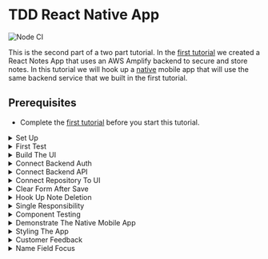 # TDD React Native App

![Node CI](https://github.com/pairing4good/tdd-amplify-react-native/actions/workflows/node-ci.yaml/badge.svg)

This is the second part of a two part tutorial. In the [first tutorial](https://github.com/pairing4good/tdd-amplify-react) we created a React Notes App that uses an AWS Amplify backend to secure and store notes. In this tutorial we will hook up a [native](https://en.wikipedia.org/wiki/Mobile_app#Native_app) mobile app that will use the same backend service that we built in the first tutorial.

## Prerequisites

- Complete the [first tutorial](https://github.com/pairing4good/tdd-amplify-react) before you start this tutorial.

<details>
  <summary>Set Up</summary>

## Set Up

- Run `npm install --global expo-cli`
- `cd` to the directory where you store your git repositories
- Run `expo init tdd-amplify-react-native` and select the `blank` template when prompted.
- Run `cd tdd-amplify-react-native`
- Run `npm start`
- In the `Metro Bundler` window found at http://localhost:19002/ click the `Run in web browser` option on the left navigation
- You should see the following message in your browser `Open up App.js to start working on your app!`

- Commit

[Code for this section](https://github.com/pairing4good/tdd-amplify-react-native/commit/e394249d96eba901075e26b1832ea54fec24ca41)

</details>

<details>
  <summary>First Test</summary>

## First Test

- In a new terminal window run `npm install cypress --save-dev` to install Cypress via [npm](https://www.npmjs.com):
- Run `npx cypress open`
- Configure the base url in the `cypress.json` file

```js
{
    "baseUrl": "http://localhost:19006"
}
```

- One of the benefits of using Expo is that it provides multiple ways to access your application. For this test we are using the web browser version to quickly verify the apps behavior.

- Run one or two of the Cypress `examples` to make sure everything is set up correctly.
- **Once you have verified that Cypress is running correctly, delete the `cypress/integration/examples/` directory so that your tests will run faster on your [Continuous Integration (CI) Server](https://en.wikipedia.org/wiki/Continuous_integration).**
- Create a new test called `note.spec.js` under the `cypress\integration\` directory in your project
- Add the following tests to drive the same UI that you created in the first tutorial.

```js
describe("Note Capture", () => {
  before(() => {
    cy.visit("/");
  });

  it("should have header", () => {
    cy.get("[data-testid=note-header]").should("have.text", "My Notes App");
  });

  it("should create a note when name and description provided", () => {
    //cy.get('[data-testid=test-name-0]').should('not.exist');
    //cy.get('[data-testid=test-description-0]').should('not.exist');

    cy.get("[data-testid=note-name-field]").type("test note");
    cy.get("[data-testid=note-description-field]").type(
      "test note description"
    );
    cy.get("[data-testid=note-form-submit]").click();

    // cy.get('[data-testid=note-name-field]').should('have.value', '');
    // cy.get('[data-testid=note-description-field]').should('have.value', '');

    cy.get("[data-testid=test-name-0]").should("have.text", "test note");
    cy.get("[data-testid=test-description-0]").should(
      "have.text",
      "test note description"
    );
  });

  it("should delete note", () => {
    cy.get("[data-testid=test-button-0]").click();

    // cy.get('[data-testid=test-name-0]').should('not.exist')
    // cy.get('[data-testid=test-description-0]').should('not.exist')
  });

  it("should have an option to sign out", () => {
    cy.get("[data-testid=aws-amplify__auth--sign-out-button]").click();
    cy.get(
      "[data-testid=aws-amplify__auth--sign-in-to-your-account-text]"
    ).should("exist");
  });
});
```

- The commented out lines (`//`) will not work until we hook up the backend API

- Run `expo start --web`

Before we proceed let's add a script to run cypress into the `package.json` file in the `scripts` section.

```js
"scripts": {
    "start": "react-scripts start",
    "build": "react-scripts build",
    "test": "react-scripts test",
    "eject": "react-scripts eject",
    "cypress:open": "cypress open"
  }
```

- Now you can run `npm run cypress:open` to open cypress
- Select the `note.spec.js` test

- The tests are Red

Our objective will be to get to Green as quickly as we can in the simplest way possible. Since the backend already exists we will use it as is and build out just enough UI to make it turn Green. Once it is Green then we will Refactor.

[Code for this section](https://github.com/pairing4good/tdd-amplify-react-native/commit/a891634380beff0c0b68a89b7024b2636b36d531)

</details>

<details>
  <summary>Build The UI</summary>

## Build The UI

Build out the simplest UI that will cause the Cypress test to go Green. Once we have green then we will refactor and expand the UI's functionality.

```js
import React from "react";
import { Text, View, TextInput, Button } from "react-native";

export default function App() {
  return (
    <View>
      <Text testID="note-header">My Notes App</Text>
      <TextInput testID="note-name-field" />
      <TextInput testID="note-description-field" />
      <Button testID="note-form-submit" title="Create Note" />

      <Text testID="test-name-0">test note</Text>
      <Text testID="test-description-0">test note description</Text>
      <Button testID="test-button-0" title="Delete note" />
    </View>
  );
}
```

- React Native uses different components than React

  - [View](https://reactnative.dev/docs/view)
  - [Text](https://reactnative.dev/docs/text)
  - [TextInput](https://reactnative.dev/docs/textinput)
  - [Button](https://reactnative.dev/docs/button)

- In React Native `testID` replaces React's `data-testid` but they both render to the same element id in the web.

- Run the Cypress test
- Green
- Commit

[Code for this section](https://github.com/pairing4good/tdd-amplify-react-native/commit/8841993a22da1eb4fdb146870df0c049aa1cdcfe)

</details>

<details>
  <summary>Connect Backend Auth</summary>

## Connect Backend Auth

We want to reuse the same Amplify backend authentication that we created in the first tutorial.

- Go to http://console.aws.amazon.com/
- Select `AWS Amplify`
- Select the application you created in the first tutorial
- Select the `Backend environments` tab
- Select the `Local setup instructions` section
- Copy the provided command (ie: `amplify pull --appId xxxxxxxxxxx --envName xxx`)
- Run the command you copied at the root of your project

```
? Choose your default editor: Visual Studio Code
? Choose the type of app that you're building: javascript
Please tell us about your project
? What javascript framework are you using: react-native
? Source Directory Path:  /
? Distribution Directory Path: /
? Build Command:  npm run-script build
? Start Command: npm run-script start
? Do you plan on modifying this backend?: No
```

- This created the `aws-export.js` and added it to `.gitignore` so that your user credentials are not committed
- Run `npm install aws-amplify-react-native`

- Add authentication to `App.js`

```js
...
import { withAuthenticator } from "aws-amplify-react-native"
import Amplify from "aws-amplify"
import awsconfig from './aws-exports';

Amplify.configure({
  ...awsconfig,
  Analytics: {
    disabled: true,
  },
});

function App() {
  return (
...
  );
}

export default withAuthenticator(App, true)
```

- The `aws-amplify-react-native` library has an [issue](https://github.com/aws-amplify/amplify-js/issues/5918) that requires adding the `Analytics: {disabled: true}` option to the `Amplify.configure` function.

- Add the following to the bottom of the `cypress/support/commands.js` file

```js
const Auth = require("aws-amplify").Auth;
import "cypress-localstorage-commands";
const username = Cypress.env("username");
const password = Cypress.env("password");
const userPoolId = Cypress.env("userPoolId");
const clientId = Cypress.env("clientId");

const awsconfig = {
  aws_user_pools_id: userPoolId,
  aws_user_pools_web_client_id: clientId,
};
Auth.configure(awsconfig);

Cypress.Commands.add("signIn", () => {
  cy.then(() => Auth.signIn(username, password)).then((cognitoUser) => {
    const idToken = cognitoUser.signInUserSession.idToken.jwtToken;
    const accessToken = cognitoUser.signInUserSession.accessToken.jwtToken;

    const makeKey = (name) => `CognitoIdentityServiceProvider
        .${cognitoUser.pool.clientId}
        .${cognitoUser.username}.${name}`;

    cy.setLocalStorage(makeKey("accessToken"), accessToken);
    cy.setLocalStorage(makeKey("idToken"), idToken);
    cy.setLocalStorage(
      `CognitoIdentityServiceProvider.${cognitoUser.pool.clientId}.LastAuthUser`,
      cognitoUser.username
    );
  });
  cy.saveLocalStorage();
});
```

- Create a new file at the root of your project named `cypress.env.json` with the following content

```json
{
  "username": "[Login username you just created]",
  "password": "[Login password you just created]",
  "userPoolId": "[The `aws_user_pools_id` value found in your `src/aws-exports.js`]",
  "clientId": "[The `aws_user_pools_web_client_id` value found in your `src/aws-exports.js`]"
}
```

- Add `cypress.env.json` to `.gitignore` so that it will not be committed and pushed to GitHub

```
#amplify
amplify/\#current-cloud-backend
...
amplifyconfiguration.dart
amplify-build-config.json
amplify-gradle-config.json
amplifytools.xcconfig
.secret-*
cypress.env.json
```

- Add the following set ups and tear downs to `cypress/integration/note.spec.js`

```js
before(() => {
  cy.signIn();
  cy.visit("/");
});

after(() => {
  cy.clearLocalStorageSnapshot();
  cy.clearLocalStorage();
});

beforeEach(() => {
  cy.restoreLocalStorage();
});

afterEach(() => {
  cy.saveLocalStorage();
});
```

- Run the Cypress tests
- Green!
- Commit

[Code for this section](https://github.com/pairing4good/tdd-amplify-react-native/commit/1fb5a25acc72e15c053ea1ad5df988a704540d80)

</details>

<details>
  <summary>Connect Backend API</summary>

## Connect Backend API

We want to reuse the same Amplify backend API that we created in the first tutorial.

- Go to http://console.aws.amazon.com/
- Select `AWS AppSync`
- Select the application you created in the first tutorial
- In the `Integrate with your app` section select the `JavaScript` tab
- Copy the `amplify add codegen --apiId xxxxxxxxxxxxxxxxxxxx` command
- Select `Schema` on the left navigation bar
- Click the `Export schema` dropdown
- Select `schema.json`
- Once it has downloaded move the file to the root of your project
- Run the command you copied (`amplify add codegen --apiId xxxxxxxxxxxxxxxxxxxx`)

```
? Choose the type of app that you're building: javascript
? What javascript framework are you using: react-native
? Choose the code generation language target: javascript
? Enter the file name pattern of graphql queries, mutations and subscriptions: src/graphql/**/*.js
? Do you want to generate/update all possible GraphQL operations - queries, mutations and subscriptions: Yes
? Enter maximum statement depth [increase from default if your schema is deeply nested]: 2
```

- Create a new folder in the `src` directory called `test`
- Create a new file named `NoteRepository.test.js`

```js
import { save, findAll, deleteById } from "../common/NoteRepository";
import { API } from "aws-amplify";
import {
  createNote as createNoteMutation,
  deleteNote as deleteNoteMutation,
} from "../graphql/mutations";
import { listNotes } from "../graphql/queries";

const mockGraphql = jest.fn();
const id = "test-id";

beforeEach(() => {
  API.graphql = mockGraphql;
});

afterEach(() => {
  jest.clearAllMocks();
});

it("should create a new note", () => {
  const note = { name: "test name", description: "test description" };

  save(note);

  expect(mockGraphql.mock.calls.length).toBe(1);
  expect(mockGraphql.mock.calls[0][0]).toStrictEqual({
    query: createNoteMutation,
    variables: { input: note },
  });
});

it("should findAll notes", () => {
  const note = { name: "test name", description: "test description" };

  findAll(note);

  expect(mockGraphql.mock.calls.length).toBe(1);
  expect(mockGraphql.mock.calls[0][0]).toStrictEqual({ query: listNotes });
});

it("should delete note by id", () => {
  deleteById(id);

  expect(mockGraphql.mock.calls.length).toBe(1);
  expect(mockGraphql.mock.calls[0][0]).toStrictEqual({
    query: deleteNoteMutation,
    variables: { input: { id } },
  });
});
```

- Run `npm install jest-expo --save-dev`
- Add the following to your `package.json` file

```json
"scripts": {
  ...
  "test": "jest --watch --testPathPattern=src/test"
},
"jest": {
  "preset": "jest-expo"
}
```

- Run `npm install react-test-renderer --save-dev`
- Run `npm install @react-native-community/netinfo`
- Run `npm run test`

- The tests go Red

- Create a new folder in the `src` directory called `common`
- Create a new file named `NoteRepository.js`

```js
import { API } from "aws-amplify";
import { listNotes } from "../graphql/queries";

export async function findAll() {
  const apiData = await API.graphql({ query: listNotes });
  return apiData.data.listNotes.items;
}
```

- One test goes Green

```js
...
import { createNote as createNoteMutation, deleteNote as deleteNoteMutation} from '../graphql/mutations';

...

export async function save(note){
    const apiData = await API.graphql({ query: createNoteMutation, variables: { input: note } });
    return apiData.data.createNote;
}
```

- One more test goes Green

```js
export async function deleteById(id) {
  return await API.graphql({
    query: deleteNoteMutation,
    variables: { input: { id } },
  });
}
```

- The final test goes Green
- Run the Cypress tests.
- Green!
- Commit

[Code for this section](https://github.com/pairing4good/tdd-amplify-react-native/commit/647dff44562ffa491d5fc1150986dfb3609fb0e2)

</details>

<details>
  <summary>Connect Repository To UI</summary>

## Connect Repository To UI

Now we will test drive the creation and listing of notes

- Uncomment the assertions that will drive us to save the note in `cypress/integration/note.spec.js`

```js
    it('should create a note when name and description provided', () => {
        cy.get('[data-testid=test-name-0]').should('not.exist');
        cy.get('[data-testid=test-description-0]').should('not.exist');
```

- We have a failing test that will drive our production code changes.

```js
import React, { useState, useEffect } from 'react';
...
import { findAll, save } from './src/common/NoteRepository';
...

function App() {
  const [notes, setNotes] = useState([]);
  const [formData, setFormData] = useState({ name: '', description: '' });

  useEffect(() => {
    fetchNotesCallback();
  }, []);

  async function fetchNotesCallback() {
    const notes = await findAll()
    if(notes)
      setNotes(notes);
    else
      setNotes([])
  }

  async function createNote() {
    const newNote = await save(formData);
    const updatedNoteList = [ ...notes, newNote ];
    setNotes(updatedNoteList);
  }

  return (
    <View>
      ...
      <TextInput testID="note-name-field"
        onChangeText={text => setFormData({
          ...formData, 'name': text}
        )}
        value={formData.name}/>

      <TextInput testID="note-description-field"
        onChangeText={text => setFormData({
          ...formData, 'description': text}
        )}
        value={formData.description}/>

      <Button testID="note-form-submit"
        title="Create Note"
        onPress={createNote}/>

      {
        notes.map((note, index) => (
          <div>
            <Text testID={"test-name-" + index}>{note.name}</Text>
            <Text testID={"test-description-" + index}>{note.description}</Text>
            <Button testID={"test-button-" + index} title="Delete note" />
          </div>
        ))
      }
    </View>
  );
}
...
```

Here are syntax differences between React and React Native

- React's `onChange` is replaced with `onChangeText` in React Native
- React passes an event `e` to the `onChange` function where React Native just passes the actual text to the `onChangeText` function
- React's `onClick` is replaced with `onPress` in React Native

- Rerun all of the tests
- Green!
- Commit

[Code for this section](https://github.com/pairing4good/tdd-amplify-react-native/commit/6dc746dd3ee168ef52d8cc8d7f90f5a8cdd5f68c)

</details>

<details>
  <summary>Clear Form After Save</summary>

## Clear Form After Save

Now we will test drive clearing the form values on save

- Uncomment the assertions that will drive us to clear the note form in `cypress/integration/note.spec.js`

```js
cy.get("[data-testid=note-name-field]").should("have.value", "");
cy.get("[data-testid=note-description-field]").should("have.value", "");
```

- We have a failing test that will drive our production code changes.

```js
...
function App() {
...
  async function createNote() {
    ...
    setFormData({name: '', description: ''});
  }
...
```

- Rerun all of the tests
- Green!
- Commit

[Code for this section](https://github.com/pairing4good/tdd-amplify-react-native/commit/b4351d11328af0a275c89c55573589bace4ff04a)

</details>

<details>
  <summary>Hook Up Note Deletion</summary>

## Hook Up Note Deletion

Now we will test drive the deletion of a note

- Uncomment the assertions that will drive us to delete a note in `cypress/integration/note.spec.js`

```js
cy.get("[data-testid=test-name-0]").should("not.exist");
cy.get("[data-testid=test-description-0]").should("not.exist");
```

- We have a failing test that will drive our production code changes.

```js
...
import { findAll, save, deleteById } from './src/common/NoteRepository';
...

function App() {
  ...

  async function deleteNoteCallback( id ) {
    const newNotesArray = notes.filter(note => note.id !== id);
    setNotes(newNotesArray);
    await deleteById(id);
  }

  return (
    <View>
      ...

      <Button testID="note-form-submit"
        title="Create Note"
        onPress={createNote}/>

      {
        notes.map((note, index) => (
          <div>
            ...
            <Button testID={"test-button-" + index}
              onPress={() => deleteNoteCallback(note.id)}
              title="Delete note" />
          </div>
        ))
      }
    </View>
  );
}
...
```

- Rerun all of the tests
- Green!
- Commit

[Code for this section](https://github.com/pairing4good/tdd-amplify-react-native/commit/2062f451c66e3032c540c06c62d5bb8d71f23ded)

</details>

<details>
  <summary>Single Responsibility</summary>

## Single Responsibility

The `App` component is doing way too much. Let's pull the form and the list out into separate components.

- Create a new `note` folder in the `src` directory
- Create a new component named `NoteForm.js` in the `note` directory
- Copy the form to this new component

```js
import React from "react";
import { TextInput, Button } from "react-native";

function NoteForm(props) {
  return (
    <div>
      <TextInput
        testID="note-name-field"
        onChangeText={(text) =>
          props.setFormData({
            ...props.formData,
            name: text,
          })
        }
        value={props.formData.name}
      />

      <TextInput
        testID="note-description-field"
        onChangeText={(text) =>
          props.setFormData({
            ...props.formData,
            description: text,
          })
        }
        value={props.formData.description}
      />

      <Button
        testID="note-form-submit"
        title="Create Note"
        onPress={props.createNote}
      />
    </div>
  );
}

export default NoteForm;
```

- Add the `NoteForm` component to `App.js`

```js
...
import { Text, View, Button } from 'react-native';
...
import NoteForm from './src/note/NoteForm';

...

  return (
    <View>
      ...

      <NoteForm setFormData={setFormData}
        formData={formData}
        createNote={createNote}/>

      ...
    </View>
  );
}
...
```

- Rerun all of your tests
- Green

- Pull out a `Header` component

```js
import React from "react";
import { Text } from "react-native";

function Header() {
  return <Text testID="note-header">My Notes App</Text>;
}

export default Header;
```

```js
...
import Header from './src/note/Header';
...
  return (
    <View>
      <Header/>
      ...
    </View>
  );
}
...
```

- Rerun all of your tests
- Green

- Pull out a `NoteList` component

```js
import React from "react";
import { Text, Button } from "react-native";

function NoteList(props) {
  return (
    <div>
      {props.notes.map((note, index) => (
        <div>
          <Text testID={"test-name-" + index}>{note.name}</Text>
          <Text testID={"test-description-" + index}>{note.description}</Text>
          <Button
            testID={"test-button-" + index}
            onPress={() => props.deleteNoteCallback(note.id)}
            title="Delete note"
          />
        </div>
      ))}
    </div>
  );
}

export default NoteList;
```

```js
...
import { View} from 'react-native';
...
import NoteList from './src/note/NoteList';

...

function App() {
  ...
  return (
    <View>
      ...
      <NoteList notes={notes}
        deleteNoteCallback={deleteNoteCallback}/>
    </View>
  );
}
...
```

- Rerun all of your tests
- Green
- Commit

[Code for this section](https://github.com/pairing4good/tdd-amplify-react-native/commit/44e1b06400d9baa0d5f2a4597401b3eda260b888)

</details>

<details>
  <summary>Component Testing</summary>

## Component Testing

Now that each concern has been pulled out into focused components, we need to move down the testing pyramid and write non-UI tests.

- Run `npm install --save-dev @testing-library/react-native`

- Create a new test `Header.test.js` in the `src/test/` directory

```js
import React from "react";
import { render } from "@testing-library/react-native";
import Header from "../note/Header";

test("should display header", () => {
  const { getByTestId } = render(<Header />);
  const heading = getByTestId("note-header");
  expect(heading.props.children).toBe("My Notes App");
});
```

- Run all the tests
- Green

- Create a new test `NoteList.test.js` in the `src/test/` directory

```js
import React from "react";
import { render, screen, fireEvent } from "@testing-library/react-native";
import NoteList from "../note/NoteList";

const deleteNoteCallback = jest.fn();

const defaultProps = {
  notes: [],
  deleteNoteCallback: deleteNoteCallback,
};

const setup = (props = {}) => {
  const setupProps = { ...defaultProps, ...props };
  return render(<NoteList {...setupProps} />);
};

test("should display nothing when no notes are provided", () => {
  const { queryByTestId } = setup();
  const firstNoteName = queryByTestId("test-name-0");

  expect(firstNoteName).toBeNull();
});
```

- Run all the tests
- Green

- Add another `NoteList` test

```js
test("should display one note when one notes is provided", () => {
  const note = { name: "test name", description: "test description" };
  const { queryByTestId } = setup({ notes: [note] });

  const firstNoteName = queryByTestId("test-name-0");
  expect(firstNoteName.props.children).toBe("test name");

  const firstNoteDescription = queryByTestId("test-description-0");
  expect(firstNoteDescription.props.children).toBe("test description");
});
```

- Run all the tests
- Green

- Add another `NoteList` test

```js
test("should display one note when one notes is provided", () => {
  const firstNote = { name: "test name 1", description: "test description 1" };
  const secondNote = { name: "test name 2", description: "test description 2" };
  const { queryByTestId } = setup({ notes: [firstNote, secondNote] });

  const firstNoteName = queryByTestId("test-name-0");
  expect(firstNoteName.props.children).toBe("test name 1");

  const firstNoteDescription = queryByTestId("test-description-0");
  expect(firstNoteDescription.props.children).toBe("test description 1");

  const secondNoteName = queryByTestId("test-name-1");
  expect(secondNoteName.props.children).toBe("test name 2");

  const secondNoteDescription = queryByTestId("test-description-1");
  expect(secondNoteDescription.props.children).toBe("test description 2");
});
```

- Run all the tests
- Green

- Add another `NoteList` test

```js
test("should delete note when clicked", () => {
  const note = {
    id: 1,
    name: "test name 1",
    description: "test description 1",
  };
  const notes = [note];
  const { getByTestId } = setup({ notes: notes });
  const button = getByTestId("test-button-0");

  fireEvent.press(button);

  expect(deleteNoteCallback.mock.calls.length).toBe(1);
  expect(deleteNoteCallback.mock.calls[0][0]).toStrictEqual(1);
});
```

- Run all the tests
- Green

- Add another `NoteList` test

```js
test("should throw an exception the note array is undefined", () => {
  expect(() => {
    render(<NoteList />);
  }).toThrowError();
});
```

- Run all the tests
- Green

- Create a new test `NoteForm.test.js` in the `src/test/` directory

```js
import React from "react";
import { render, screen, fireEvent } from "@testing-library/react-native";
import NoteForm from "../note/NoteForm";
import "@testing-library/jest-dom/extend-expect";

const createNoteCallback = jest.fn();
const setFormDataCallback = jest.fn();
const formData = { name: "", description: "" };

const setup = () => {
  return render(
    <NoteForm
      notes={[]}
      createNoteCallback={createNoteCallback}
      setFormDataCallback={setFormDataCallback}
      formData={formData}
    />
  );
};

test("should display a create note button", () => {
  const { getByTestId } = setup();
  const button = getByTestId("note-form-submit");

  expect(button.props.children[0].props.children.props.children).toBe(
    "Create Note"
  );
});
```

- Run all the tests
- Green

- Add another `NoteForm` test

```js
test("should display the name placeholder", () => {
  const { getByPlaceholderText } = setup();
  const input = getByPlaceholderText("Note Name");

  expect(input).toBeTruthy();
});
```

- Run all the tests
- **Red**

- Update the input with the placeholder

```js
<TextInput
  testID="note-name-field"
  onChangeText={(text) =>
    props.setFormData({
      ...props.formData,
      name: text,
    })
  }
  placeholder="Note Name"
  value={props.formData.name}
/>
```
- Run all the tests
- Green

- Add another `NoteForm` test

```js
test("should display the description placeholder", () => {
  const { getByPlaceholderText } = setup();
  const input = getByPlaceholderText("Note Description");

  expect(input).toBeTruthy();
});
```
- Run all the tests
- **Red**

- Update the input with the placeholder

```js
<TextInput
  testID="note-description-field"
  onChangeText={(text) =>
    props.setFormData({
      ...props.formData,
      description: text,
    })
  }
  placeholder="Note Description"
  value={props.formData.description}
/>
```
- Run all the tests
- Green

- Add another `NoteForm` test
```js
test('should require name and description', () => {
    formData.name = "";
    formData.description = "";
    const { getByTestId } = setup();

    const button = getByTestId('note-form-submit');

    fireEvent.press(button)

    expect(createNoteCallback.mock.calls.length).toBe(0);
});
```
- Run all the tests
- **Red**

- Add validation for name and description
```js
function NoteForm(props) {

  function createNote() {
      if (!props.formData.name || !props.formData.description) return;
      props.createNote();
      props.setFormData({name: '', description: ''});
  }
  
  return (
    <View>
        ...
        <Button testID="note-form-submit" 
            title="Create Note" 
            onPress={createNote}/>
    </View>
  );
}
...
```

```js
function App() {
  ...

  async function createNote() {
    const newNote = await save(formData);
    const updatedNoteList = [ ...notes, newNote ];
    setNotes(updatedNoteList); 
  }

  ...

  return (
    ...
  );
}
...
```
- I moved the form name and description reset to the `NoteForm` component to keep reset with the fields that it resets.
- Run all the tests
- Green

- Add another `NoteForm` test
```js
test('should require name when description provided', () => {
    formData.name = "";
    formData.description = "test description";
    const { getByTestId } = setup();

    const button = getByTestId('note-form-submit');

    fireEvent.press(button)

    expect(createNoteCallback.mock.calls.length).toBe(0);
});
```
- Run all the tests
- Green

- Add another `NoteForm` test
```js
test('should require description when name provided', () => {
    formData.name = "test name";
    formData.description = "";
    const { getByTestId } = setup();

    const button = getByTestId('note-form-submit');

    fireEvent.press(button)

    expect(createNoteCallback.mock.calls.length).toBe(0);
});
```
- Run all the tests
- Green

- Add another `NoteForm` test
```js
test('should add a new note when name and description are provided', () => {
    formData.name = "test name";
    formData.description = "test description";
    const { getByTestId } = setup();

    const button = getByTestId('note-form-submit');

    fireEvent.press(button)

    expect(createNoteCallback.mock.calls.length).toBe(1);
});
```
- Run all the tests
- Green

- Add another `NoteForm` test
```js
test('should add a new note when name and description are provided', () => {
    formData.name = "test name";
    formData.description = "test description";
    const { getByTestId } = setup();

    const button = getByTestId('note-form-submit');

    fireEvent.press(button)

    expect(setFormDataCallback).toHaveBeenCalledWith({name: '', description: ''});
});
```
- Run all the tests
- Green
- Commit

[Code for this section](https://github.com/pairing4good/tdd-amplify-react-native/commit/6c98e133369339d7ef5c4a4c6539c77835ae12cc)

</details>

<details>
  <summary>Demonstrate The Native Mobile App</summary>

## Demonstrate The Native Mobile App
Up until now we have been using Expos Web view to test drive this app.  
- Run `expo start`
- Open http://localhost:19002/
- Set up one of the following
  - [iPhone Expo App](https://apps.apple.com/app/apple-store/id982107779)
  - [Android Expo App](https://play.google.com/store/apps/details?id=host.exp.exponent&referrer=www)
  - [iOS Simulator](https://docs.expo.io/workflow/ios-simulator)
  - [Android Studio Emulator](https://docs.expo.io/workflow/android-studio-emulator)

I installed the iPhone Expo App from the Apple Store.  I used my iPhone camera to scan the [QR Code](https://en.wikipedia.org/wiki/QR_code) provided in the [Metro Bundler](http://localhost:19002).

- I entered a new note through my iPhone
- I opened the Amplify web app that I deployed in the first tutorial.
- I refreshed the web app and verified that the new note is listed.
- I added a note through the web but it did not list the new note on the mobile app

```
Given a new note was entered outside of the mobile app
When I pull down to refresh
Then the new note is listed
```
- This is a new user story that came out of the mobile native app demo.
- In order to test drive this we will set up the auto refresh in the `NoteList` component so we can pass in the function and the refresh interval.
```js
...
const fetchNotesCallback = jest.fn();

const defaultProps = { 
    notes: [],
    deleteNoteCallback: deleteNoteCallback,
    fetchNotesCallback: fetchNotesCallback,
    interval: 1
 };
  
...

test('should reload the note list on the specified interval', () => {
    const oneMillisecond = 1
    setup({interval: oneMillisecond});

    expect(fetchNotesCallback.mock.calls.length > 1).toBe(true);
});
```
- Run all the tests
- **Red**

```js
useEffect(() => {
  const interval = setInterval(() => { props.fetchNotesCallback() }, props.interval);
  return () => clearInterval(interval);
}, []);
```
- The `useEffect` React hook is called during the loading of the page by React Native.  
- Run all the tests
- Green
- Commit

While fetching new notes every second is one way to solve this problem, this is a very expensive way to solve this problem.  Imagine 1000 users were calling your GraphQL API every second all day long (~86 million calls).  For a production application it would be better to push changes out to each user.  [DynamoDB Streams](https://docs.aws.amazon.com/amazondynamodb/latest/developerguide/Streams.html) enable this functionality.  It's outside the scope of this tutorial to set this up.

[Code for this section](https://github.com/pairing4good/tdd-amplify-react-native/commit/86af35bf4af3a7d77e9f47b9f1d3b2d87da3ad38)

</details>

<details>
  <summary>Styling The App</summary>

## Styling The App
Now let's use [React Native Elements](https://reactnativeelements.com) toolkit to improve the Note Application's look-and-feel.

- Run `npm install react-native-elements`
- Run `npm install react-native-safe-area-context`

- Add [padding](https://developer.mozilla.org/en-US/docs/Web/CSS/padding) to the top level `View` component in `App.js`
```js
...
<View style={{padding: 20}}>
  ...
</View>
...
```

- In the `Header` component, switch the import of the `Text` component from `react-native` to `react-native-elements` and add `h1` to the new [Text](https://reactnativeelements.com/docs/text) component.
```js
...
import { Text } from 'react-native-elements';

function Header() {
  
  return (
    <Text testID="note-header" h1>My Notes App</Text>
  );
}
...
```

- In the `NoteForm` component, switch to use `react-native-elements`.  The component `TextInput` is replaced with `Input`.
```js
...
import {View } from 'react-native';
import {Input, Button } from 'react-native-elements';
...
  
  return (
    <View>
        <Input testID="note-name-field" 
        ...

        <Input testID="note-description-field" 
        ...

        <Button testID="note-form-submit" 
        ...
    </View>
  );
}
...
```

- In the `NoteList` component, switch to use `react-native-elements`.  The notes use a `Card` style similar to what was used in the first tutorial.  The notes also use a [ScrollView](https://reactnative.dev/docs/scrollview) in order for users to view their entire list of notes.
```js
...
import {SafeAreaView, ScrollView,} from 'react-native';
import {Card, Button, Text, ListItem} from 'react-native-elements';

function NoteList(props) {
...
  return (
    <SafeAreaView style={{flex: 1}}>
      <ScrollView>
        {
            props.notes.map((note, index) => (
              <ListItem key={index}>
                  <Card containerStyle={{flex: 1}}>
                      <Card.Title testID={"test-name-" + index}>{note.name}</Card.Title>
                      <Card.Divider/>
                      <Text testID={"test-description-" + index}>{note.description}</Text>
                      <Button testID={"test-button-" + index }  
                        style={{padding: 10}}
                        onPress={() => props.deleteNoteCallback(note.id)}
                        title="Delete note"/>
                  </Card>
                </ListItem>
            ))
        }
        </ScrollView>
      </SafeAreaView>
  );
}
...
```

- Run all the tests
- Red

- The structure of the `NoteForm` component changed so one of the component test is breaking.  Update the test to point to the new location.
```js
test('should display a create note button', () => {
    const { getByTestId } = setup();
    const button = getByTestId('note-form-submit')
    
    expect(button.props.children[0].props.children[2].props.children).toBe('Create Note')
});
```

- Run all the tests
- Green
- Commit

[Code for this section](https://github.com/pairing4good/tdd-amplify-react-native/commit/4dab8bb942d3f549719134d3467927970fcb6de6)

</details>

<details>
  <summary>Customer Feedback</summary>

## Customer Feedback
Be sure to have a regular time set up with your customers to demonstrate your working application.  Also release an [MVP](https://en.wikipedia.org/wiki/Minimum_viable_productLo) as soon as possible.  Let your users install the app on their devices and start using it.  

As our users started to use the app they provided the following requested user story. 
```
Given that a valid name and description was entered
When I Create the Note
Then focus my cursor on the Note Name field
```

</details>

<details>
  <summary>Name Field Focus</summary>

## Name Field Focus
Based on customer feedback let's test drive focus on the `name` input after a note is created.
```js
it('should create a note when name and description provided', () => {
    ...
    cy.get('[data-testid=note-form-submit]').click();

    cy.focused().should('have.attr', 'data-testid', 'note-name-field');

    ...
});
```

- Run all test
- **Red**

```js
import React, { useRef } from 'react';
...

function NoteForm(props) {

  const noteName = useRef(null);

  function createNote() {
      ...
      noteName.current.focus();
  }
  
  return (
    <View>
        <Input testID="note-name-field" 
            onChangeText={text => props.setFormData({ 
            ...props.formData, 'name': text}
            )}
            placeholder="Note Name"
            ref={noteName}
            value={props.formData.name}/>

        ...
    </View>
  );
}
...
```
- The [useRef](https://reactjs.org/docs/hooks-reference.html#useref) hook provides a reference that you can register on the `ref` attribute.  Then in the on submit callback add the call to set the focus on the referenced input.

- Run all the tests
- Green
- Commit

[Code for this section](https://github.com/pairing4good/tdd-amplify-react-native/commit/873992fb0b9d411486b536accbb5415cbefbf3e7)

</details>
